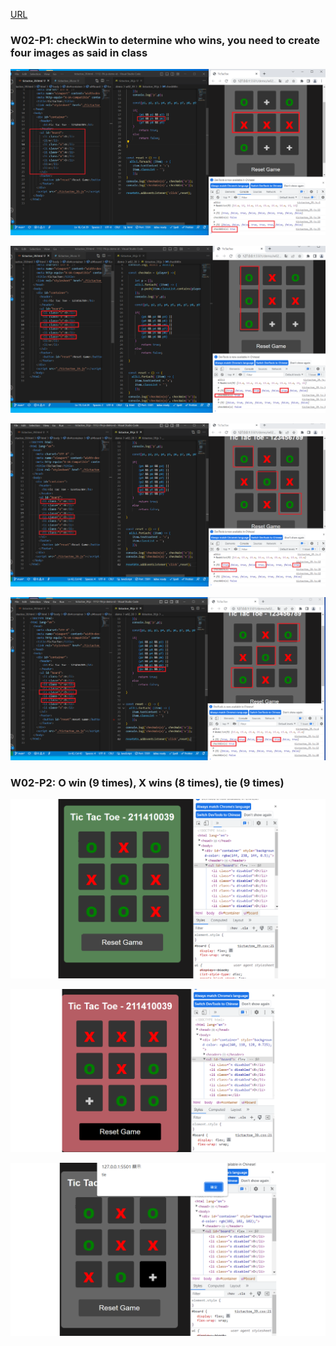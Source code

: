 [URL]()

### W02-P1: checkWin to determine who wins, you need to create four images as said in class 

![](w02-p1-1.png)

![](w02-p1-2.png)

![](w02-p1-3.png)

![](w02-p1-4.png)

### W02-P2: O win (9 times), X wins (8 times), tie (9 times) 

![](w02-p2-1.png)

![](w02-p2-2.png)

![](w02-p2-3.png)
